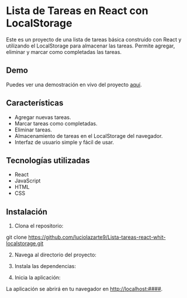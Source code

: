 ﻿# Lista de Tareas en React con LocalStorage

Este es un proyecto de una lista de tareas básica construido con React y utilizando el LocalStorage para almacenar las tareas. Permite agregar, eliminar y marcar como completadas las tareas.

## Demo

Puedes ver una demostración en vivo del proyecto [aquí](https://luciolazarte9.github.io/Lista-tareas-react-whit-localstorage/).

## Características

- Agregar nuevas tareas.
- Marcar tareas como completadas.
- Eliminar tareas.
- Almacenamiento de tareas en el LocalStorage del navegador.
- Interfaz de usuario simple y fácil de usar.

## Tecnologías utilizadas

- React
- JavaScript
- HTML
- CSS

## Instalación

1. Clona el repositorio:

git clone https://github.com/luciolazarte9/Lista-tareas-react-whit-localstorage.git


2. Navega al directorio del proyecto:


3. Instala las dependencias:


4. Inicia la aplicación:


La aplicación se abrirá en tu navegador en [http://localhost:####](http://localhost:####).


